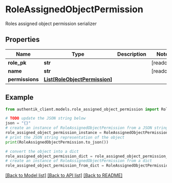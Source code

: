 # RoleAssignedObjectPermission

Roles assigned object permission serializer

## Properties

Name | Type | Description | Notes
------------ | ------------- | ------------- | -------------
**role_pk** | **str** |  | [readonly] 
**name** | **str** |  | [readonly] 
**permissions** | [**List[RoleObjectPermission]**](RoleObjectPermission.md) |  | 

## Example

```python
from authentik_client.models.role_assigned_object_permission import RoleAssignedObjectPermission

# TODO update the JSON string below
json = "{}"
# create an instance of RoleAssignedObjectPermission from a JSON string
role_assigned_object_permission_instance = RoleAssignedObjectPermission.from_json(json)
# print the JSON string representation of the object
print(RoleAssignedObjectPermission.to_json())

# convert the object into a dict
role_assigned_object_permission_dict = role_assigned_object_permission_instance.to_dict()
# create an instance of RoleAssignedObjectPermission from a dict
role_assigned_object_permission_from_dict = RoleAssignedObjectPermission.from_dict(role_assigned_object_permission_dict)
```
[[Back to Model list]](../README.md#documentation-for-models) [[Back to API list]](../README.md#documentation-for-api-endpoints) [[Back to README]](../README.md)


